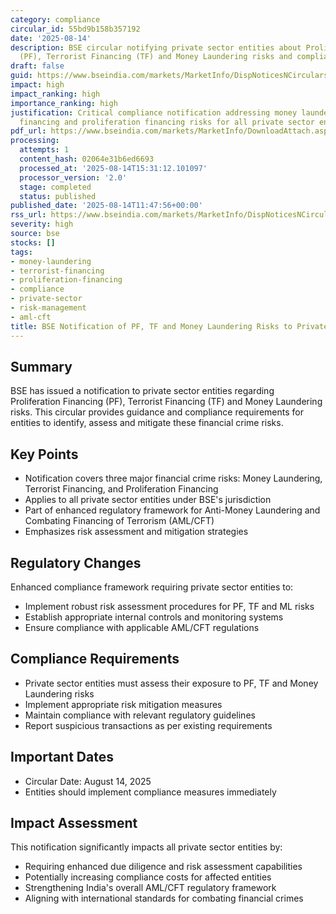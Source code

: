 ```yaml
---
category: compliance
circular_id: 55bd9b158b357192
date: '2025-08-14'
description: BSE circular notifying private sector entities about Proliferation Financing
  (PF), Terrorist Financing (TF) and Money Laundering risks and compliance requirements.
draft: false
guid: https://www.bseindia.com/markets/MarketInfo/DispNoticesNCirculars.aspx?Noticeid={D0F30A2F-CFD8-47A5-B2EE-CD588F2B1100}&noticeno=20250814-39&dt=08/14/2025&icount=39&totcount=59&flag=0
impact: high
impact_ranking: high
importance_ranking: high
justification: Critical compliance notification addressing money laundering, terrorist
  financing and proliferation financing risks for all private sector entities
pdf_url: https://www.bseindia.com/markets/MarketInfo/DownloadAttach.aspx?id=20250814-39&attachedId=879c5e36-822b-4421-b07e-0af6b524515d
processing:
  attempts: 1
  content_hash: 02064e31b6ed6693
  processed_at: '2025-08-14T15:31:12.101097'
  processor_version: '2.0'
  stage: completed
  status: published
published_date: '2025-08-14T11:47:56+00:00'
rss_url: https://www.bseindia.com/markets/MarketInfo/DispNoticesNCirculars.aspx?Noticeid={D0F30A2F-CFD8-47A5-B2EE-CD588F2B1100}&noticeno=20250814-39&dt=08/14/2025&icount=39&totcount=59&flag=0
severity: high
source: bse
stocks: []
tags:
- money-laundering
- terrorist-financing
- proliferation-financing
- compliance
- private-sector
- risk-management
- aml-cft
title: BSE Notification of PF, TF and Money Laundering Risks to Private Sector Entities
---
```


## Summary

BSE has issued a notification to private sector entities regarding Proliferation Financing (PF), Terrorist Financing (TF) and Money Laundering risks. This circular provides guidance and compliance requirements for entities to identify, assess and mitigate these financial crime risks.

## Key Points

- Notification covers three major financial crime risks: Money Laundering, Terrorist Financing, and Proliferation Financing
- Applies to all private sector entities under BSE's jurisdiction
- Part of enhanced regulatory framework for Anti-Money Laundering and Combating Financing of Terrorism (AML/CFT)
- Emphasizes risk assessment and mitigation strategies

## Regulatory Changes

Enhanced compliance framework requiring private sector entities to:
- Implement robust risk assessment procedures for PF, TF and ML risks
- Establish appropriate internal controls and monitoring systems
- Ensure compliance with applicable AML/CFT regulations

## Compliance Requirements

- Private sector entities must assess their exposure to PF, TF and Money Laundering risks
- Implement appropriate risk mitigation measures
- Maintain compliance with relevant regulatory guidelines
- Report suspicious transactions as per existing requirements

## Important Dates

- Circular Date: August 14, 2025
- Entities should implement compliance measures immediately

## Impact Assessment

This notification significantly impacts all private sector entities by:
- Requiring enhanced due diligence and risk assessment capabilities
- Potentially increasing compliance costs for affected entities
- Strengthening India's overall AML/CFT regulatory framework
- Aligning with international standards for combating financial crimes